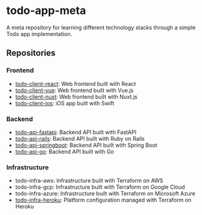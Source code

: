 # todo-app-meta

A meta repository for learning different technology stacks through a simple Todo app implementation.

## Repositories
### Frontend
- [todo-client-react](https://github.com/kenwoo9y/todo-client-react): Web frontend built with React
- [todo-client-vue](https://github.com/kenwoo9y/todo-client-vue): Web frontend built with Vue.js
- [todo-client-nuxt](https://github.com/kenwoo9y/todo-client-nuxt): Web frontend built with Nuxt.js
- [todo-client-ios](https://github.com/kenwoo9y/todo-client-ios): iOS app built with Swift

### Backend
- [todo-api-fastapi](https://github.com/kenwoo9y/todo-api-fastapi): Backend API built with FastAPI
- [todo-api-rails](https://github.com/kenwoo9y/todo-api-rails): Backend API built with Ruby on Rails
- [todo-api-springboot](https://github.com/kenwoo9y/todo-api-springboot): Backend API built with Spring Boot
- [todo-api-go](https://github.com/kenwoo9y/todo-api-go): Backend API built with Go

### Infrastructure
- todo-infra-aws: Infrastructure built with Terraform on AWS
- todo-infra-gcp: Infrastructure built with Terraform on Google Cloud
- todo-infra-azure: Infrastructure built with Terraform on Microsoft Azure
- [todo-infra-heroku](https://github.com/kenwoo9y/todo-infra-heroku): Platform configuration managed with Terraform on Heroku
